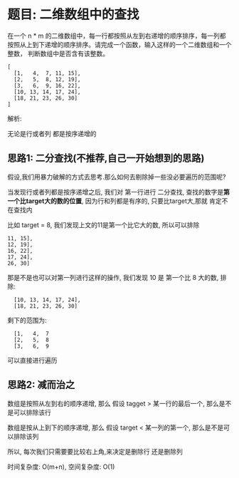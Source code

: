 # 题目: 二维数组中的查找

在一个 n * m 的二维数组中，每一行都按照从左到右递增的顺序排序，每一列都按照从上到下递增的顺序排序。请完成一个函数，输入这样的一个二维数组和一个整数，
判断数组中是否含有该整数。

```
[
  [1,   4,  7, 11, 15],
  [2,   5,  8, 12, 19],
  [3,   6,  9, 16, 22],
  [10, 13, 14, 17, 24],
  [18, 21, 23, 26, 30]
]
```

解析:

无论是行或者列 都是按序递增的

## 思路1: 二分查找(不推荐,自己一开始想到的思路)
假设,我们用暴力破解的方式去思考.那么如何去剔除掉一些没必要遍历的范围呢?

当发现行或者列都是按序递增之后, 我们对 第一行进行 二分查找, 查找的数字是**第一个比target大的数的位置**, 因为行和列都是有序的, 只要比target大,那就
肯定不在查找内

比如 target = 8, 我们发现上文的11是第一个比它大的数, 所以可以排除
```
11, 15],
12, 19],
16, 22],
17, 24],
26, 30]
```

那是不是也可以对第一列进行这样的操作, 我们发现 10 是 第一个比 8 大的数, 排除:
```
  [10, 13, 14, 17, 24],
  [18, 21, 23, 26, 30]
```

剩下的范围为: 
```
  [1,   4,  7
  [2,   5,  8
  [3,   6,  9
```
可以直接进行遍历

## 思路2: 减而治之
数组是按照从左到右的顺序递增, 那么 假设 tagget > 某一行的最后一个, 那么是不是可以排除该行

数组是按从上到下的顺序递增, 那么 假设 target < 某一列的第一个, 那么是不是可以排除该列

所以, 每次我们只需要要比较右上角,来决定是删除行 还是删除列

时间复杂度: O(m+n), 空间复杂度: O(1)
